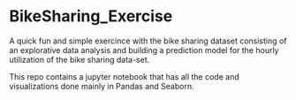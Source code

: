 # BikeSharing_Exercise
A quick fun and simple exercince with the bike sharing dataset consisting of an explorative data analysis and building a prediction model for the hourly utilization of the bike sharing data-set.

This repo contains a jupyter notebook that has all the code and visualizations done mainly in Pandas and Seaborn.

